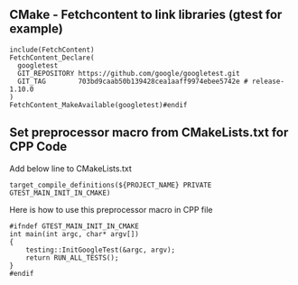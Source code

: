 

## CMake - Fetchcontent to link libraries (gtest for example)

```
include(FetchContent)
FetchContent_Declare(
  googletest
  GIT_REPOSITORY https://github.com/google/googletest.git
  GIT_TAG        703bd9caab50b139428cea1aaff9974ebee5742e # release-1.10.0
)
FetchContent_MakeAvailable(googletest)#endif 
```

## Set preprocessor macro from CMakeLists.txt for CPP Code

Add below line to CMakeLists.txt

```
target_compile_definitions(${PROJECT_NAME} PRIVATE GTEST_MAIN_INIT_IN_CMAKE)
```

Here is how to use this preprocessor macro in CPP file
```
#ifndef GTEST_MAIN_INIT_IN_CMAKE
int main(int argc, char* argv[])
{
	testing::InitGoogleTest(&argc, argv);
	return RUN_ALL_TESTS();
}
#endif 
```
